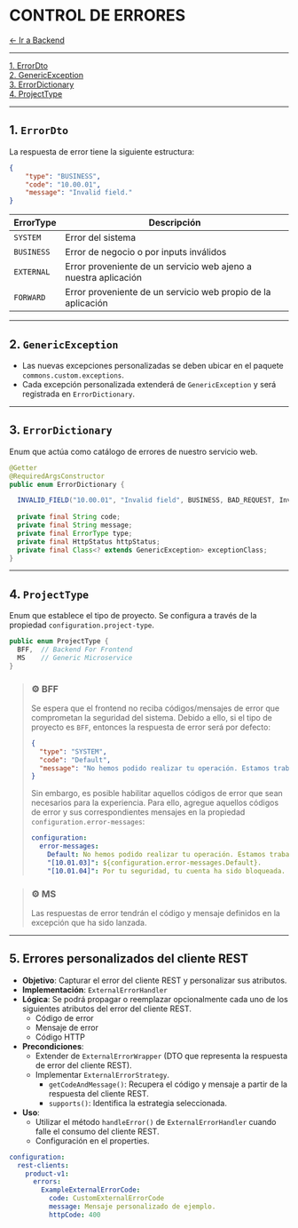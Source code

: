 # CONTROL DE ERRORES

[← Ir a Backend](./../README.md)

---

[1. ErrorDto](#1-errordto) <br>
[2. GenericException](#2-genericexception) <br>
[3. ErrorDictionary](#3-errordictionary) <br>
[4. ProjectType](#4-projecttype) <br>

---

## 1. `ErrorDto`
La respuesta de error tiene la siguiente estructura:

```json
{
	"type": "BUSINESS",
	"code": "10.00.01",
	"message": "Invalid field."
}
```

| ErrorType  | Descripción                                                     |
|------------|-----------------------------------------------------------------|
| `SYSTEM`   | Error del sistema                                               |
| `BUSINESS` | Error de negocio o por inputs inválidos                         |
| `EXTERNAL` | Error proveniente de un servicio web ajeno a nuestra aplicación |
| `FORWARD`  | Error proveniente de un servicio web propio de la aplicación    |

---

## 2. `GenericException`
- Las nuevas excepciones personalizadas se deben ubicar en el paquete `commons.custom.exceptions`.
- Cada excepción personalizada extenderá de `GenericException` y será registrada en `ErrorDictionary`.

---

## 3. `ErrorDictionary`
Enum que actúa como catálogo de errores de nuestro servicio web.

```java
@Getter
@RequiredArgsConstructor
public enum ErrorDictionary {

  INVALID_FIELD("10.00.01", "Invalid field", BUSINESS, BAD_REQUEST, InvalidFieldException.class),;
    
  private final String code;
  private final String message;
  private final ErrorType type;
  private final HttpStatus httpStatus;
  private final Class<? extends GenericException> exceptionClass;
}
```

---

## 4. `ProjectType`
Enum que establece el tipo de proyecto. Se configura a través de la propiedad `configuration.project-type`.
```java
public enum ProjectType {
  BFF,  // Backend For Frontend
  MS    // Generic Microservice 
}
```

> ### ⚙️ BFF
> Se espera que el frontend no reciba códigos/mensajes de error que comprometan la seguridad del sistema. 
> Debido a ello, si el tipo de proyecto es `BFF`, entonces la respuesta de error será por defecto:
> ```json
> {
>   "type": "SYSTEM",
>   "code": "Default",
>   "message": "No hemos podido realizar tu operación. Estamos trabajando para solucionar el inconveniente."
> }
> ```
> 
> Sin embargo, es posible habilitar aquellos códigos de error que sean necesarios para la experiencia.
> Para ello, agregue aquellos códigos de error y sus correspondientes mensajes en la propiedad `configuration.error-messages`:
> 
> ```yaml
> configuration:
>   error-messages:
>     Default: No hemos podido realizar tu operación. Estamos trabajando para solucionar el inconveniente.
>     "[10.01.03]": ${configuration.error-messages.Default}.
>     "[10.01.04]": Por tu seguridad, tu cuenta ha sido bloqueada.
> ```

> ### ⚙️ MS
> Las respuestas de error tendrán el código y mensaje definidos en la excepción que ha sido lanzada.

---

## 5. Errores personalizados del cliente REST
- **Objetivo**: Capturar el error del cliente REST y personalizar sus atributos.
- **Implementación**: `ExternalErrorHandler`
- **Lógica**: Se podrá propagar o reemplazar opcionalmente cada uno de los siguientes atributos del error del cliente REST.
  - Código de error
  - Mensaje de error
  - Código HTTP
- **Precondiciones**:
  - Extender de `ExternalErrorWrapper` (DTO que representa la respuesta de error del cliente REST).
  - Implementar `ExternalErrorStrategy`.
    - `getCodeAndMessage()`: Recupera el código y mensaje a partir de la respuesta del cliente REST.
    - `supports()`: Identifica la estrategia seleccionada.
- **Uso**: 
  - Utilizar el método `handleError()` de `ExternalErrorHandler` cuando falle el consumo del cliente REST.
  - Configuración en el properties.

```yaml
configuration:
  rest-clients:
    product-v1:
      errors:
        ExampleExternalErrorCode:
          code: CustomExternalErrorCode
          message: Mensaje personalizado de ejemplo.
          httpCode: 400

```



